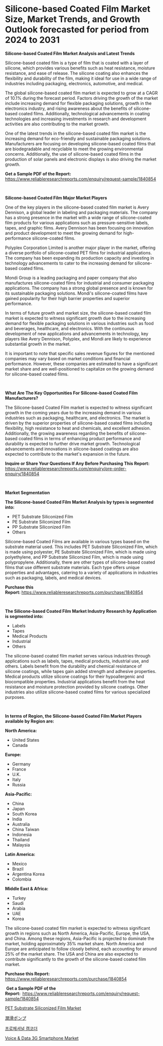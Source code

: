 <p><h1>Silicone-based Coated Film Market Size, Market Trends, and Growth Outlook forecasted for period from 2024 to 2031</h1></p><p><strong>Silicone-based Coated Film Market Analysis and Latest Trends</strong></p>
<p><p>Silicone-based coated film is a type of film that is coated with a layer of silicone, which provides various benefits such as heat resistance, moisture resistance, and ease of release. The silicone coating also enhances the flexibility and durability of the film, making it ideal for use in a wide range of industries including packaging, electronics, automotive, and medical.</p><p>The global silicone-based coated film market is expected to grow at a CAGR of 10.1% during the forecast period. Factors driving the growth of the market include increasing demand for flexible packaging solutions, growth in the electronics industry, and rising awareness about the benefits of silicone-based coated films. Additionally, technological advancements in coating technologies and increasing investments in research and development activities are also contributing to the market growth.</p><p>One of the latest trends in the silicone-based coated film market is the increasing demand for eco-friendly and sustainable packaging solutions. Manufacturers are focusing on developing silicone-based coated films that are biodegradable and recyclable to meet the growing environmental concerns. Additionally, the use of silicone-based coated films in the production of solar panels and electronic displays is also driving the market growth.</p></p>
<p><strong>Get a Sample PDF of the Report:&nbsp;</strong> <a href="https://www.reliableresearchreports.com/enquiry/request-sample/1840854">https://www.reliableresearchreports.com/enquiry/request-sample/1840854</a></p>
<p>&nbsp;</p>
<p><strong>Silicone-based Coated Film Major Market Players</strong></p>
<p><p>One of the key players in the silicone-based coated film market is Avery Dennison, a global leader in labeling and packaging materials. The company has a strong presence in the market with a wide range of silicone-coated film products for various applications such as pressure-sensitive labels, tapes, and graphic films. Avery Dennison has been focusing on innovation and product development to meet the growing demand for high-performance silicone-coated films.</p><p>Polyplex Corporation Limited is another major player in the market, offering a diverse portfolio of silicone-coated PET films for industrial applications. The company has been expanding its production capacity and investing in technology advancements to cater to the increasing demand for silicone-based coated films.</p><p>Mondi Group is a leading packaging and paper company that also manufactures silicone-coated films for industrial and consumer packaging applications. The company has a strong global presence and is known for its sustainable packaging solutions. Mondi's silicone-coated films have gained popularity for their high barrier properties and superior performance.</p><p>In terms of future growth and market size, the silicone-based coated film market is expected to witness significant growth due to the increasing demand for flexible packaging solutions in various industries such as food and beverages, healthcare, and electronics. With the continuous development of new applications and advancements in technology, key players like Avery Dennison, Polyplex, and Mondi are likely to experience substantial growth in the market.</p><p>It is important to note that specific sales revenue figures for the mentioned companies may vary based on market conditions and financial performance. However, these companies are estimated to have a significant market share and are well-positioned to capitalize on the growing demand for silicone-based coated films.</p></p>
<p>&nbsp;</p>
<p><strong>What Are The Key Opportunities For Silicone-based Coated Film Manufacturers?</strong></p>
<p><p>The Silicone-based Coated Film market is expected to witness significant growth in the coming years due to the increasing demand in various industries such as packaging, healthcare, and electronics. The market is driven by the superior properties of silicone-based coated films including flexibility, high resistance to heat and chemicals, and excellent adhesion. Additionally, the growing awareness regarding the benefits of silicone-based coated films in terms of enhancing product performance and durability is expected to further drive market growth. Technological advancements and innovations in silicone-based coatings are also expected to contribute to the market's expansion in the future.</p></p>
<p><strong>Inquire or Share Your Questions If Any Before Purchasing This Report:</strong> <a href="https://www.reliableresearchreports.com/enquiry/pre-order-enquiry/1840854">https://www.reliableresearchreports.com/enquiry/pre-order-enquiry/1840854</a></p>
<p>&nbsp;</p>
<p><strong>Market Segmentation</strong></p>
<p><strong>The Silicone-based Coated Film Market Analysis by types is segmented into:</strong></p>
<p><ul><li>PET Substrate Siliconized Film</li><li>PE Substrate Siliconized Film</li><li>PP Substrate Siliconized Film</li><li>Others</li></ul></p>
<p><p>Silicone-based Coated Films are available in various types based on the substrate material used. This includes PET Substrate Siliconized Film, which is made using polyester, PE Substrate Siliconized Film, which is made using polyethylene, and PP Substrate Siliconized Film, which is made using polypropylene. Additionally, there are other types of silicone-based coated films that use different substrate materials. Each type offers unique properties and advantages, catering to a variety of applications in industries such as packaging, labels, and medical devices.</p></p>
<p><strong>Purchase this Report:&nbsp;</strong><a href="https://www.reliableresearchreports.com/purchase/1840854">https://www.reliableresearchreports.com/purchase/1840854</a></p>
<p>&nbsp;</p>
<p><strong>The Silicone-based Coated Film Market Industry Research by Application is segmented into:</strong></p>
<p><ul><li>Labels</li><li>Tapes</li><li>Medical Products</li><li>Industrial</li><li>Others</li></ul></p>
<p><p>The silicone-based coated film market serves various industries through applications such as labels, tapes, medical products, industrial use, and others. Labels benefit from the durability and chemical resistance of silicone coatings, while tapes gain added strength and adhesive properties. Medical products utilize silicone coatings for their hypoallergenic and biocompatible properties. Industrial applications benefit from the heat resistance and moisture protection provided by silicone coatings. Other industries also utilize silicone-based coated films for various specialized purposes.</p></p>
<p>&nbsp;</p>
<p><strong>In terms of Region, the Silicone-based Coated Film Market Players available by Region are:</strong></p>
<p>
    <p> <strong> North America: </strong>
        <ul>
            <li>United States</li>
            <li>Canada</li>
        </ul>
        </p> 
    <p> <strong> Europe: </strong>
        <ul>
            <li>Germany</li>
            <li>France</li>
            <li>U.K.</li>
            <li>Italy</li>
            <li>Russia</li>
        </ul>
        </p> 
    <p> <strong> Asia-Pacific: </strong>
        <ul>
            <li>China</li>
            <li>Japan</li>
            <li>South Korea</li>
            <li>India</li>
            <li>Australia</li>
            <li>China Taiwan</li>
            <li>Indonesia</li>
            <li>Thailand</li>
            <li>Malaysia</li>
        </ul>
        </p> 
    <p> <strong> Latin America: </strong>
        <ul>
            <li>Mexico</li>
            <li>Brazil</li>
            <li>Argentina Korea</li>
            <li>Colombia</li>
        </ul>
        </p> 
    <p> <strong> Middle East & Africa: </strong>
        <ul>
            <li>Turkey</li>
            <li>Saudi</li>
            <li>Arabia</li>
            <li>UAE</li>
            <li>Korea</li>
        </ul>
    </p>
    </p>
<p><p>The silicone-based coated film market is expected to witness significant growth in regions such as North America, Asia-Pacific, Europe, the USA, and China. Among these regions, Asia-Pacific is projected to dominate the market, holding approximately 35% market share. North America and Europe are anticipated to follow closely behind, each accounting for around 25% of the market share. The USA and China are also expected to contribute significantly to the growth of the silicone-based coated film market.</p></p>
<p><strong>Purchase this Report: </strong><a href="https://www.reliableresearchreports.com/purchase/1840854">https://www.reliableresearchreports.com/purchase/1840854</a></p>
<p>&nbsp;<strong>Get a Sample PDF of the Report:&nbsp;&nbsp;</strong><a href="https://www.reliableresearchreports.com/enquiry/request-sample/1840854">https://www.reliableresearchreports.com/enquiry/request-sample/1840854</a></p>
<p><strong></strong></p>
<p><p><a href="https://github.com/gamblestampleyjenny50m5sl6/Market-Research-Report-List-1/blob/main/pet-substrate-siliconized-film-market.md">PET Substrate Siliconized Film Market</a></p><p><a href="https://medium.com/@eduardoramez/%E6%BD%A4%E6%BB%91%E6%B2%B9%E3%83%9D%E3%83%B3%E3%83%97%E5%B8%82%E5%A0%B4%E5%88%86%E6%9E%90-%E3%81%9D%E3%81%AEcagr-%E5%B8%82%E5%A0%B4%E3%82%BB%E3%82%B0%E3%83%A1%E3%83%B3%E3%83%86%E3%83%BC%E3%82%B7%E3%83%A7%E3%83%B3-%E4%B8%96%E7%95%8C%E7%9A%84%E3%81%AA%E7%94%A3%E6%A5%AD%E3%81%AE%E6%A6%82%E8%A6%81-9cb86973d6ef">潤滑ポンプ</a></p><p><a href="https://medium.com/@crumbles67678/%EC%A0%84%EB%AC%B8-%EC%BA%A0%EC%BD%94%EB%8D%94-%EC%8B%9C%EC%9E%A5-%EB%B6%84%EC%84%9D-%EA%B8%80%EB%A1%9C%EB%B2%8C-%EC%82%B0%EC%97%85-%EC%A0%84%EB%A7%9D-%EB%B0%8F-%EC%98%88%EC%B8%A1-2024%EB%85%84%EB%B6%80%ED%84%B0-2031%EB%85%84%EA%B9%8C%EC%A7%80-9950586ba439">프로페셔널 캠코더</a></p><p><a href="https://github.com/wwwkeltoum/Market-Research-Report-List-2/blob/main/voice-data-3g-smartphone-market.md">Voice & Data 3G Smartphone Market</a></p></p>
